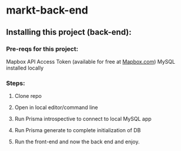 # markt-back-end

## Installing this project (back-end):

### Pre-reqs for this project: 

Mapbox API Access Token (available for free at [Mapbox.com](mapbox.com))
MySQL installed locally

### Steps:

1. Clone repo

2. Open in local editor/command line

3. Run Prisma introspective to connect to local MySQL app

4. Run Prisma generate to complete initialization of DB

5. Run the front-end and now the back end and enjoy.
